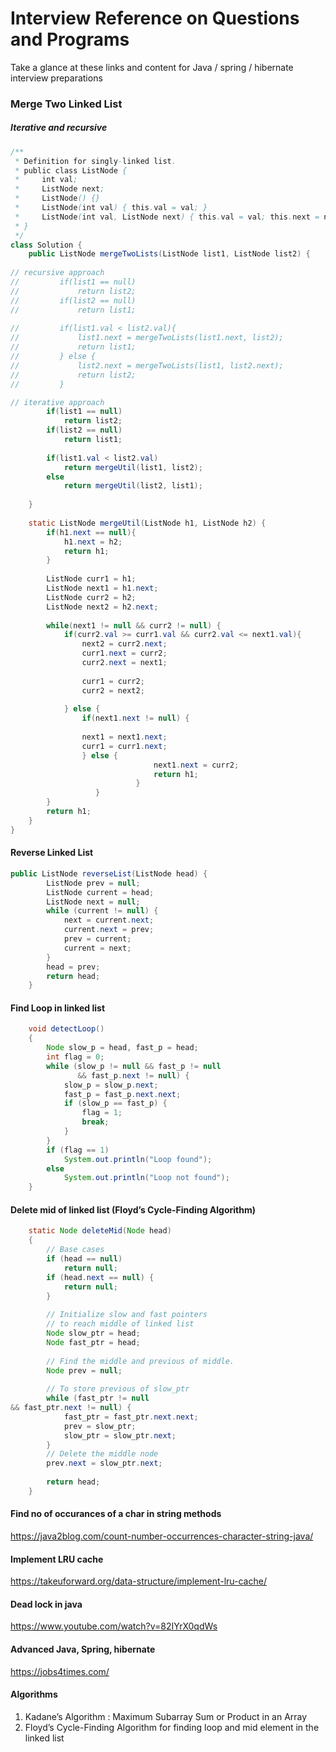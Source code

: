 # Interview Reference on Questions and Programs
Take a glance at these links and content for Java / spring / hibernate interview preparations


### Merge Two Linked List

##### Iterative and recursive

```java
/**
 * Definition for singly-linked list.
 * public class ListNode {
 *     int val;
 *     ListNode next;
 *     ListNode() {}
 *     ListNode(int val) { this.val = val; }
 *     ListNode(int val, ListNode next) { this.val = val; this.next = next; }
 * }
 */
class Solution {
    public ListNode mergeTwoLists(ListNode list1, ListNode list2) {
        
// recursive approach
//         if(list1 == null)
//             return list2;
//         if(list2 == null)
//             return list1;
        
//         if(list1.val < list2.val){
//             list1.next = mergeTwoLists(list1.next, list2);
//             return list1;
//         } else {
//             list2.next = mergeTwoLists(list1, list2.next);
//             return list2;
//         }

// iterative approach
        if(list1 == null)
            return list2;
        if(list2 == null)
            return list1;
        
        if(list1.val < list2.val)
            return mergeUtil(list1, list2);
        else 
            return mergeUtil(list2, list1);
        
    }
    
    static ListNode mergeUtil(ListNode h1, ListNode h2) {
        if(h1.next == null){
            h1.next = h2;
            return h1;
        }
        
        ListNode curr1 = h1;
        ListNode next1 = h1.next;
        ListNode curr2 = h2;
        ListNode next2 = h2.next;
        
        while(next1 != null && curr2 != null) {
            if(curr2.val >= curr1.val && curr2.val <= next1.val){
                next2 = curr2.next;
                curr1.next = curr2;
                curr2.next = next1;
                
                curr1 = curr2;
                curr2 = next2;
                
            } else {
                if(next1.next != null) {
                
                next1 = next1.next;
                curr1 = curr1.next;
                } else {
                                next1.next = curr2;
                                return h1;
                            }
                   }
        }
        return h1;
    }
}
```


#### Reverse Linked List

```java
public ListNode reverseList(ListNode head) {
        ListNode prev = null;
        ListNode current = head;
        ListNode next = null;
        while (current != null) {
            next = current.next;
            current.next = prev;
            prev = current;
            current = next;
        }
        head = prev;
        return head;
    }
```
	
#### Find Loop in linked list

```java
	void detectLoop()
    {
        Node slow_p = head, fast_p = head;
        int flag = 0;
        while (slow_p != null && fast_p != null
               && fast_p.next != null) {
            slow_p = slow_p.next;
            fast_p = fast_p.next.next;
            if (slow_p == fast_p) {
                flag = 1;
                break;
            }
        }
        if (flag == 1)
            System.out.println("Loop found");
        else
            System.out.println("Loop not found");
    }
```

	
#### Delete mid of linked list (Floyd’s Cycle-Finding Algorithm)

```java
	static Node deleteMid(Node head)
    {
        // Base cases
        if (head == null)
            return null;
        if (head.next == null) {
            return null;
        }
 
        // Initialize slow and fast pointers
        // to reach middle of linked list
        Node slow_ptr = head;
        Node fast_ptr = head;
 
        // Find the middle and previous of middle.
        Node prev = null;
 
        // To store previous of slow_ptr
        while (fast_ptr != null
&& fast_ptr.next != null) {
            fast_ptr = fast_ptr.next.next;
            prev = slow_ptr;
            slow_ptr = slow_ptr.next;
        }
        // Delete the middle node
        prev.next = slow_ptr.next;
 
        return head;
    }
```

#### Find no of occurances of a char in string methods
https://java2blog.com/count-number-occurrences-character-string-java/

#### Implement LRU cache
https://takeuforward.org/data-structure/implement-lru-cache/

#### Dead lock in java
https://www.youtube.com/watch?v=82IYrX0qdWs

#### Advanced Java, Spring, hibernate
https://jobs4times.com/

#### Algorithms

1. Kadane’s Algorithm : Maximum Subarray Sum or Product in an Array
2. Floyd’s Cycle-Finding Algorithm for finding loop and mid element in the linked list
